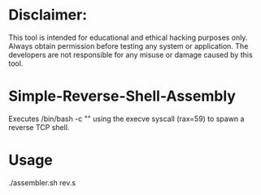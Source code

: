 # Disclaimer:
This tool is intended for educational and ethical hacking purposes only. Always obtain permission before testing any system or application. The developers are not responsible for any misuse or damage caused by this tool.

# Simple-Reverse-Shell-Assembly
Executes /bin/bash -c "<command>" using the execve syscall (rax=59) to spawn a reverse TCP shell.

# Usage
./assembler.sh rev.s

